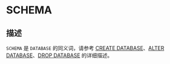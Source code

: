 SCHEMA 
===========================





描述 
-----------------------

`SCHEMA` 是 `DATABASE` 的同义词，请参考 [CREATE DATABASE](/zh-CN/10.sql-reference-mysql-mode/6.sql-statement/14.create-database.md)、[ALTER DATABASE](/zh-CN/10.sql-reference-mysql-mode/6.sql-statement/2.alter-database.md)、[DROP DATABASE](/zh-CN/10.sql-reference-mysql-mode/6.sql-statement/29.drop-database.md) 的详细描述。

